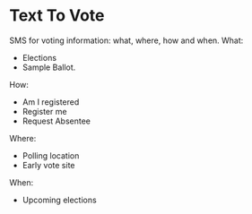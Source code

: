 Text To Vote
============


SMS for voting information: what, where, how and when.
What: 
 * Elections
 * Sample Ballot.

How:
 * Am I registered
 * Register me
 * Request Absentee

Where:
 * Polling location
 * Early vote site

When:
 * Upcoming elections
